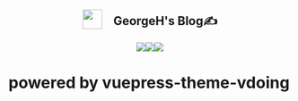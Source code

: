 
<div style="display:flex;justify-content:center;align-items:center">
<img src="https://cdn.jsdelivr.net/gh/GeorgeHcc/GeorgeHcc@main/assets/blog/blog-logo.png" style="width:35px;height:35px"/>
<h2 style="display:inline-block;margin-left:20px">GeorgeH's Blog✍</h2>
</div>
<!-- workflow status -->
<div style="display:flex;justify-content:center">
<img src="https://github.com/GeorgeHcc/GeorgeHcc.github.io/actions/workflows/ci.yml/badge.svg?event=push" />
<img src="https://github.com/GeorgeHcc/GeorgeHcc.github.io/actions/workflows/baiduPush.yml/badge.svg"/>

<a href="https://github.com/xugaoyi/vuepress-theme-vdoing">
<img src="https://img.shields.io/badge/theme-vdoing-brightgreen"/>
</a>

</div>

# powered by vuepress-theme-vdoing
